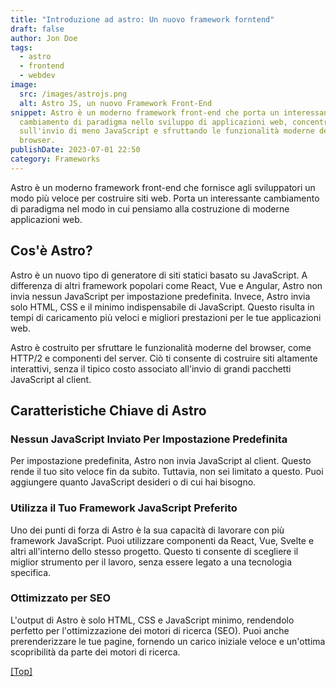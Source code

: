 ```yaml
---
title: "Introduzione ad astro: Un nuovo framework forntend"
draft: false
author: Jon Doe
tags:
  - astro
  - frontend
  - webdev
image:
  src: /images/astrojs.png
  alt: Astro JS, un nuovo Framework Front-End
snippet: Astro è un moderno framework front-end che porta un interessante
  cambiamento di paradigma nello sviluppo di applicazioni web, concentrandosi
  sull'invio di meno JavaScript e sfruttando le funzionalità moderne del
  browser.
publishDate: 2023-07-01 22:50
category: Frameworks
---
```

Astro è un moderno framework front-end che fornisce agli sviluppatori un modo più veloce per costruire siti web. Porta un interessante cambiamento di paradigma nel modo in cui pensiamo alla costruzione di moderne applicazioni web.



## Cos'è Astro?

Astro è un nuovo tipo di generatore di siti statici basato su JavaScript. A differenza di altri framework popolari come React, Vue e Angular, Astro non invia nessun JavaScript per impostazione predefinita. Invece, Astro invia solo HTML, CSS e il minimo indispensabile di JavaScript. Questo risulta in tempi di caricamento più veloci e migliori prestazioni per le tue applicazioni web.

Astro è costruito per sfruttare le funzionalità moderne del browser, come HTTP/2 e componenti del server. Ciò ti consente di costruire siti altamente interattivi, senza il tipico costo associato all'invio di grandi pacchetti JavaScript al client.



## Caratteristiche Chiave di Astro



### Nessun JavaScript Inviato Per Impostazione Predefinita

Per impostazione predefinita, Astro non invia JavaScript al client. Questo rende il tuo sito veloce fin da subito. Tuttavia, non sei limitato a questo. Puoi aggiungere quanto JavaScript desideri o di cui hai bisogno.



### Utilizza il Tuo Framework JavaScript Preferito

Uno dei punti di forza di Astro è la sua capacità di lavorare con più framework JavaScript. Puoi utilizzare componenti da React, Vue, Svelte e altri all'interno dello stesso progetto. Questo ti consente di scegliere il miglior strumento per il lavoro, senza essere legato a una tecnologia specifica.



### Ottimizzato per SEO

L'output di Astro è solo HTML, CSS e JavaScript minimo, rendendolo perfetto per l'ottimizzazione dei motori di ricerca (SEO). Puoi anche prerenderizzare le tue pagine, fornendo un carico iniziale veloce e un'ottima scopribilità da parte dei motori di ricerca.

<a href="#top">[Top]</a>